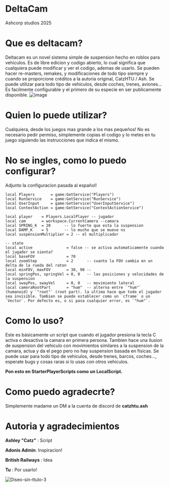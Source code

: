 # DeltaCam
Ashcorp studios 2025
# Que es deltacam?
Deltacam es un novel sistema simple de suspension hecho en roblox para vehiculos. Es de libre edicion y codigo abierto, lo cual significa que cualquiera puede modificar y ver el codigo, ademas de usarlo. Se pueden hacer re-masters, remakes, y modificaciones de todo tipo siempre y cuando se proporcione créditos a la autorìa original, CatzHTU / Ash. Se puede utilizar para todo tipo de vehiculos, desde coches, trenes, aviones... Es facilmente configurable y el primero de su especie en ser publicamente disponible.
![image](https://github.com/user-attachments/assets/e2ad45cf-8963-493c-8832-efd12b33fd97)

# Quien lo puede utilizar? 
Cualquiera, desde los juegos mas grande a los mas pequeños! No es necesario pedir permiso, simplemente copias el codigo y lo metes en tu juego siguiendo las instrucciones que indica el mismo. 

# No se ingles, como lo puedo configurar?
Adjunto la configuracion pasada al español! 

```luau
local Players       = game:GetService("Players")
local RunService    = game:GetService("RunService")
local UserInput     = game:GetService("UserInputService")
local ContextAction = game:GetService("ContextActionService")

local player    = Players.LocalPlayer -- jugador
local cam       = workspace.CurrentCamera --camara
local SPRING_K  = 20      -- lo fuerte que esta la suspension
local DAMP_K    = 5       -- lo mucho que se mueve ns
local suspensionMultiplier = 2 -- el multiplicador

-- state
local active               = false -- se activa automaticamente cuando el jugador se sienta? 
local baseFOV              = 70
local zoomStep             = 2 		-- cuanto la FOV cambia en un delta de la rueda del raton
local minFOV, maxFOV       = 30, 90	-- 
local springPos, springVel = 0, 0 	-- las posiciones y velocidades de la suspension
local swayPos, swayVel     = 0, 0   -- movimiento lateral 
local cameraRootPart 	   = "hum" 	-- alterna entre `"hum"` (humanoid) y `"root"` (root part). la ultima hace que todo el jugador sea invisible. Tambien se puede establecer como un `cframe` o un `Vector`. Por defecto es, o si pasa cualquier error, es `"hum"`.
```

# Como lo uso?

Este es básicamente un script que cuando el jugador presiona la tecla C activa o desactiva la camara en primera persona. Tambien hace una ilusion de suspension del vehiculo con movimientos similares a la suspension de la camara, actua y da el pego pero no hay suspension basada en fisicas. Se puede usar para todo tipo de vehiculos, desde trenes, barcos, coches..., esperate
bugs y cosas raras si lo usas con otros vehiculos.

**Pon esto en StarterPlayerScripts como un LocalScript.**

# Como puedo agradecrte?
Simplemente madame un DM a la cuenta de discord de **catzhtu.ash**

# Autoria y agradecimientos
**Ashley "Catz"** : Script

**Adonis Admin**: Inspiracion!

**British Railways** : Idea

**Tu** : Por usarlo!

![Diseo-sin-ttulo-3](https://github.com/user-attachments/assets/50a1d4f7-487c-47f7-8f0c-ef49c75005d1)
